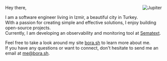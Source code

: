 <a href="https://bora.sh/jupiter/"><img align="right" src="https://user-images.githubusercontent.com/20258973/194757018-94c5f2b3-5e61-46e7-a4ef-69cfacdd9244.gif" alt="Jupiter"></a>

Hey there,

I am a software engineer living in Izmir, a beautiful city in Turkey.  
With a passion for creating simple and effective solutions, I enjoy building open-source projects.  
Currently, I am developing an observability and monitoring tool at [Sematext](https://sematext.com).

Feel free to take a look around my site [bora.sh](https://bora.sh) to learn more about me.  
If you have any questions or want to connect, don't hesitate to send me an email at [me@bora.sh](mailto:me@bora.sh).
